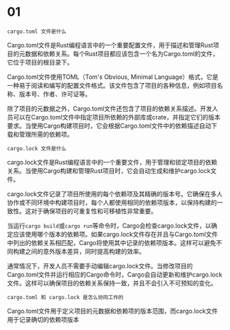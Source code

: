 # 01

	cargo.toml 文件是什么

Cargo.toml文件是Rust编程语言中的一个重要配置文件，用于描述和管理Rust项目的元数据和依赖关系。每个Rust项目都应该包含一个名为Cargo.toml的文件，它位于项目的根目录下。

Cargo.toml文件使用TOML（Tom's Obvious, Minimal Language）格式，它是一种易于阅读和编写的配置文件格式。该文件包含了项目的各种信息，例如项目名称、版本号、作者、许可证等。

除了项目的元数据之外，Cargo.toml文件还包含了项目的依赖关系描述。开发人员可以在Cargo.toml文件中指定项目所依赖的外部库或crate，并指定它们的版本要求。当使用Cargo构建项目时，它会根据Cargo.toml文件中的依赖描述自动下载和管理所需的依赖项。

	cargo.lock 文件是什么

cargo.lock文件是Rust编程语言中的一个重要文件，用于管理和锁定项目的依赖关系。当使用Cargo构建和管理Rust项目时，它会自动生成和维护cargo.lock文件。

cargo.lock文件记录了项目所使用的每个依赖项及其精确的版本号。它确保在多人协作或不同环境中构建项目时，每个人都使用相同的依赖项版本，以保持构建的一致性。这对于确保项目的可重复性和可移植性非常重要。

当运行`cargo build`或`cargo run`等命令时，Cargo会检查cargo.lock文件，以确定应该使用哪个版本的依赖项。如果cargo.lock文件存在并且与Cargo.toml文件中列出的依赖关系相匹配，Cargo将使用其中记录的依赖项版本。这样可以避免不同构建之间的意外版本差异，同时提高构建的效率。

通常情况下，开发人员不需要手动编辑cargo.lock文件。当修改项目的Cargo.toml文件并运行相应的Cargo命令时，Cargo会自动更新和维护cargo.lock文件。这样可以确保项目的依赖关系保持一致，并且不会引入不可预知的变化。

	cargo.toml 和 cargo.lock 是怎么协同工作的

Cargo.toml文件用于定义项目的元数据和依赖项的版本范围，而cargo.lock文件用于记录确切的依赖项版本

